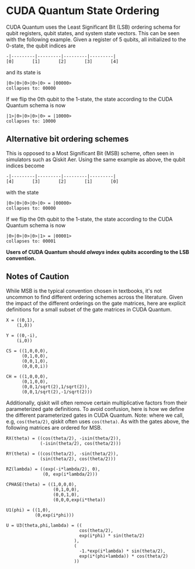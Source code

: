 # CUDA Quantum State Ordering

CUDA Quantum uses the Least Significant Bit (LSB) ordering schema for qubit
registers, qubit states, and system state vectors. This can be seen with the
following example. Given a register of 5 qubits, all initialized to the 0-state,
the qubit indices are

```text
-|---------|---------|---------|---------|
[0]       [1]       [2]       [3]       [4]
```

and its state is

```text
|0>|0>|0>|0>|0> = |00000>
collapses to: 00000
```

If we flip the 0th qubit to the 1-state, the state according to the CUDA Quantum
schema is now

```text
|1>|0>|0>|0>|0> = |10000>
collapses to: 10000
```

## Alternative bit ordering schemes

This is opposed to a Most Significant Bit (MSB) scheme, often seen in simulators
such as Qiskit Aer. Using the same example as above, the qubit indices become

```text
-|---------|---------|---------|---------|
[4]       [3]       [2]       [1]       [0]
```

with the state

```text
|0>|0>|0>|0>|0> = |00000>
collapses to: 00000
```

If we flip the 0th qubit to the 1-state, the state according to the CUDA Quantum
schema is now

```text
|0>|0>|0>|0>|1> = |00001>
collapses to: 00001
```

__Users of CUDA Quantum should *always* index qubits according to the LSB
convention.__

## Notes of Caution

While MSB is the typical convention chosen in textbooks, it's not uncommon to
find different ordering schemes across the literature. Given the impact of the
different orderings on the gate matrices, here are explicit definitions for a
small subset of the gate matrices in CUDA Quantum.

```text
X = ((0,1),
    (1,0))

Y = ((0,-i),
    (i,0))

CS = ((1,0,0,0),
      (0,1,0,0),
      (0,0,1,0),
      (0,0,0,i))

CH = ((1,0,0,0),
      (0,1,0,0),
      (0,0,1/sqrt(2),1/sqrt(2)),
      (0,0,1/sqrt(2),-1/sqrt(2)))
```

Additionally, qiskit will often remove certain multiplicative factors from their
parameterized gate definitions. To avoid confusion, here is how we define the
different parameterized gates in CUDA Quantum. Note: where we call, e.g,
`cos(theta/2)`, qiskit often uses `cos(theta)`. As with the gates above, the
following matrices are ordered for MSB.

```text
RX(theta) = ((cos(theta/2), -isin(theta/2)),
             (-isin(theta/2), cos(theta/2)))

RY(theta) = ((cos(theta/2), -sin(theta/2)),
             (sin(theta/2), cos(theta/2)))

RZ(lambda) = ((exp(-i*lambda/2), 0),
              (0, exp(i*lambda/2)))

CPHASE(theta) = ((1,0,0,0),
                  (0,1,0,0),
                  (0,0,1,0),
                  (0,0,0,exp(i*theta))

U1(phi) = ((1,0),
           (0,exp(i*phi)))

U = U3(theta,phi,lambda) = ((
                            cos(theta/2),
                            exp(i*phi) * sin(theta/2)
                          ),
                          (
                            -1.*exp(i*lambda) * sin(theta/2),
                            exp(i*(phi+lambda)) * cos(theta/2)
                          ))


```
